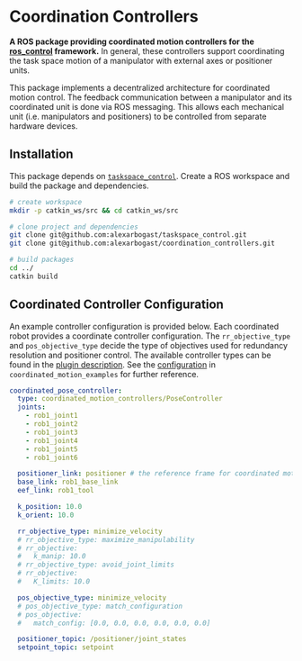 # Coordination Controllers

**A ROS package providing coordinated motion controllers for the
[ros_control](https://github.com/ros-controls/ros_control) framework.** In
general, these controllers support coordinating the task space motion of a
manipulator with external axes or positioner units.

This package implements a decentralized architecture for coordinated motion
control. The feedback communication between a manipulator and its coordinated
unit is done via ROS messaging. This allows each mechanical unit (i.e.
manipulators and positioners) to be controlled from separate hardware devices.

## Installation

This package depends on
[`taskspace_control`](https://github.com/alexarbogast/taskspace_control). Create
a ROS workspace and build the package and dependencies.

```bash
# create workspace
mkdir -p catkin_ws/src && cd catkin_ws/src

# clone project and dependencies
git clone git@github.com:alexarbogast/taskspace_control.git
git clone git@github.com:alexarbogast/coordination_controllers.git

# build packages
cd ../
catkin build
```

## Coordinated Controller Configuration

An example controller configuration is provided below. Each coordinated robot
provides a coordinate controller configuration. The `rr_objective_type` and
`pos_objective_type` decide the type of objectives used for redundancy
resolution and positioner control. The available controller types can be found
in the [plugin
description](./coordinated_motion_controllers/coordinated_controller_plugins.xml).
See the [configuration](./coordinated_motion_examples/config) in
`coordinated_motion_examples` for further reference.

```yaml
coordinated_pose_controller:
  type: coordinated_motion_controllers/PoseController
  joints:
    - rob1_joint1
    - rob1_joint2
    - rob1_joint3
    - rob1_joint4
    - rob1_joint5
    - rob1_joint6

  positioner_link: positioner # the reference frame for coordinated motion
  base_link: rob1_base_link
  eef_link: rob1_tool

  k_position: 10.0
  k_orient: 10.0

  rr_objective_type: minimize_velocity
  # rr_objective_type: maximize_manipulability
  # rr_objective:
  #   k_manip: 10.0
  # rr_objective_type: avoid_joint_limits
  # rr_objective:
  #   K_limits: 10.0

  pos_objective_type: minimize_velocity
  # pos_objective_type: match_configuration
  # pos_objective:
  #   match_config: [0.0, 0.0, 0.0, 0.0, 0.0, 0.0]

  positioner_topic: /positioner/joint_states
  setpoint_topic: setpoint
```

